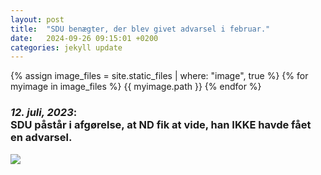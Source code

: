 ```yaml
---
layout: post
title:  "SDU benægter, der blev givet advarsel i februar."
date:   2024-09-26 09:15:01 +0200
categories: jekyll update
---
```

{% assign image_files = site.static_files | where: "image", true %}
{% for myimage in image_files %}
  {{ myimage.path }}
{% endfor %}

   <div class="argument_component">
   <h3><i>12. juli, 2023</i>: <br>SDU påstår i afgørelse, at ND fik at vide, han IKKE havde fået en advarsel.</h3>
   <div class="content">
   <a title='"Jeg har også noteret mig, at du på møde med din vejleder den 21. februar 2023 blev orienteret om, at din undskyldning i sagen fra BML den 31. januar 2023 blev accepteret og man ikke ville gå videre med sagen."' href="https://github.com/occupiedUsername/pift/blob/master/custom_assets/images/ben%C3%A6gtelse_af_advarsel_i_advarsel.png" target="_blank" rel="noreferrer noopener">
   <img src="https://drive.google.com/file/d/1Lv5r929RX1hNHWTUzWWKUvzqx1iqFbwY/uc?usp=drive_link">
   </a>
   </div>
   </div>
